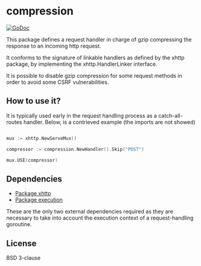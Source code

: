 # compression

[![GoDoc](https://godoc.org/github.com/atdiar/xhttp/handlers/compression?status.svg)](https://godoc.org/github.com/atdiar/xhttp/handlers/compression)

This package defines a request handler in charge of gzip compressing the
 response to an incoming http request.

It conforms to the signature of linkable handlers as defined by the xhttp
package, by implementing the xhttp.HandlerLinker interface.

It is possible to disable gzip compression for some request methods in order to avoid some
CSRF vulnerabilities.

## How to use it?

It is typically used early in the request handling process as a catch-all-routes
handler.
Below, is a contrieved example (the imports are not showed)

``` go

mux := xhttp.NewServeMux()

compressor := compression.NewHandler().Skip("POST")

mux.USE(compressor)

```
## Dependencies

* [Package xhttp]
* [Package execution]

These are the only two external dependencies required as they are necessary
to take into account the execution context of a request-handling goroutine.

## License

BSD 3-clause

[Package xhttp]:http://github.com/atdiar/xhttp
[Package execution]:http://github.com/atdiar/goroutine/execution
